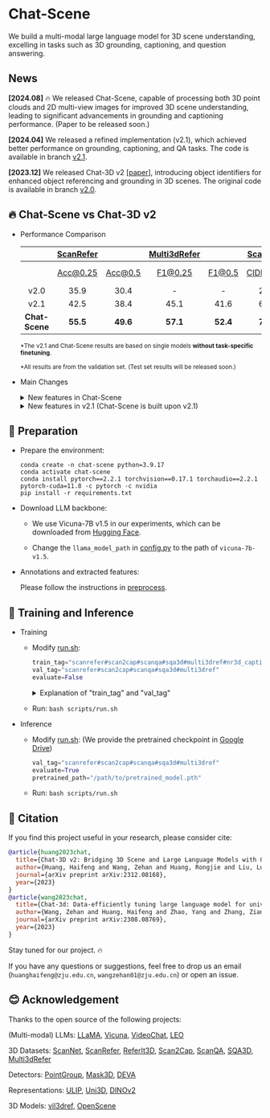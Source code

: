 # Chat-Scene

We build a multi-modal large language model for 3D scene understanding, excelling in tasks such as 3D grounding, captioning, and question answering.


## News

**[2024.08]** 🔥 We released Chat-Scene, capable of processing both 3D point clouds and 2D multi-view images for improved 3D scene understanding, leading to significant advancements in grounding and captioning performance. (Paper to be released soon.)

**[2024.04]** We released a refined implementation (v2.1), which achieved better performance on grounding, captioning, and QA tasks. The code is available in branch [v2.1](https://github.com/Chat-3D/Chat-3D-v2/tree/v2.1).

**[2023.12]** We released Chat-3D v2 [[paper](https://arxiv.org/abs/2312.08168)], introducing object identifiers for enhanced object referencing and grounding in 3D scenes. The original code is available in branch [v2.0](https://github.com/Chat-3D/Chat-3D-v2/tree/v2.0).

## 🔥 Chat-Scene vs Chat-3D v2

- Performance Comparison

  |      	| [ScanRefer](https://github.com/daveredrum/ScanRefer) 	|         	| [Multi3dRefer](https://github.com/3dlg-hcvc/M3DRef-CLIP) 	|        	|  [Scan2Cap](https://github.com/daveredrum/Scan2Cap) 	|            	| [ScanQA](https://github.com/ATR-DBI/ScanQA) 	|        	| [SQA3D](https://github.com/SilongYong/SQA3D) 	|
  | :----:	|:---------:	|:-------:	|:------:	|:------:	|:---------:	|:----------:	|:------------:	|:------:	|:-----:	|
  |      	|  Acc@0.25 	| Acc@0.5 	|    F1@0.25   	| F1@0.5 	| CIDEr@0.5 	|   B-4@0.5 	|  CIDEr 	| B-4 	|   EM  	|
  | v2.0 	|    35.9   	|   30.4  	|       -      	|    -   	|    28.1   	|    15.5    	|  77.1  	|   7.3  	|   -   	|
  | v2.1 	|   42.5    	|  38.4   	|     45.1     	|  41.6  	|   63.9    	|    31.8    	|  87.6  	|  14.0  	| **54.7**  	|
  | **Chat-Scene** | **55.5** | **49.6** | **57.1** | **52.4** | **77.1** | **36.3** | **87.7** | **14.3** | 54.6 |

  <small>\*The v2.1 and Chat-Scene results are based on single models **without task-specific finetuning**.

  \*All results are from the validation set. (Test set results will be released soon.)</small>

- Main Changes
  <details>
  <summary> New features in Chat-Scene </summary>

  - Introduce a 2D token for each object, with 2D representations extracted from multi-view images using [DINOv2](https://github.com/facebookresearch/dinov2).

  - Enable processing of 2D ego-centric video using a tracking-based detector when 3D input is unavailable.

  </details>

  <details>
  <summary> New features in v2.1 (Chat-Scene is built upon v2.1) </summary>

  - LLM backbone: Vicuna v0 -> [Vicuna v1.5](https://github.com/lm-sys/FastChat/blob/main/docs/vicuna_weights_version.md) + LoRA.

  - Training scheme: three-stage training -> one-stage joint training.

  - Detector: [PointGroup](https://github.com/dvlab-research/PointGroup) -> [Mask3D](https://github.com/JonasSchult/Mask3D).
  
  - Code Optimization:
    - batch size: 1 -> 32.
    - Simplified training and evaluation processes.
  </details>

## 🔨 Preparation

- Prepare the environment:
  
  ```shell
  conda create -n chat-scene python=3.9.17
  conda activate chat-scene
  conda install pytorch==2.2.1 torchvision==0.17.1 torchaudio==2.2.1 pytorch-cuda=11.8 -c pytorch -c nvidia
  pip install -r requirements.txt
  ```
  
- Download LLM backbone:
  -  We use Vicuna-7B v1.5 in our experiments, which can be downloaded from [Hugging Face](https://huggingface.co/lmsys/vicuna-7b-v1.5).

  - Change the `llama_model_path` in [config.py](./scripts/config.py) to the path of `vicuna-7b-v1.5`.
  

- Annotations and extracted features:
  
  Please follow the instructions in [preprocess](preprocess/).


## 🤖 Training and Inference

- Training
  - Modify [run.sh](scripts/run.sh):
    ```python
    train_tag="scanrefer#scan2cap#scanqa#sqa3d#multi3dref#nr3d_caption#obj_align"
    val_tag="scanrefer#scan2cap#scanqa#sqa3d#multi3dref"
    evaluate=False
    ```

    <details>
    <summary> Explanation of "train_tag" and "val_tag" </summary>

    - Use `#` to seperate different datasets

    - Datasets:
      - `scanrefer`: [ScanRefer](https://github.com/daveredrum/ScanRefer) Dataset
      - `scan2cap`: [Scan2Cap](https://github.com/daveredrum/Scan2Cap) Dataset
      - `scanqa`: [ScanQA](https://github.com/ATR-DBI/ScanQA) Dataset
      - `sqa3d`: [SQA3D](https://github.com/SilongYong/SQA3D) Dataset
      - `multi3dref`: [Multi3dRefer](https://github.com/3dlg-hcvc/M3DRef-CLIP) Dataset
      - `nr3d_caption`: A captioning dataset originated from [Nr3D](https://github.com/referit3d/referit3d).
      - `obj_align`: A dataset originated from ScanRefer to align the object identifiers with object tokens.

    </details>
  - Run: `bash scripts/run.sh`


- Inference
  
  - Modify [run.sh](scripts/run.sh): (We provide the pretrained checkpoint in [Google Drive](https://drive.google.com/file/d/1Ziz7Be9l6MEbn3Qmlyr9gv42C0iJQgAn/view?usp=sharing))
  
    ```python
    val_tag="scanrefer#scan2cap#scanqa#sqa3d#multi3dref"
    evaluate=True
    pretrained_path="/path/to/pretrained_model.pth"
    ```
  
  - Run: `bash scripts/run.sh`
  

## 📄 Citation

If you find this project useful in your research, please consider cite:
```BibTeX
@article{huang2023chat,
  title={Chat-3D v2: Bridging 3D Scene and Large Language Models with Object Identifiers},
  author={Huang, Haifeng and Wang, Zehan and Huang, Rongjie and Liu, Luping and Cheng, Xize and Zhao, Yang and Jin, Tao and Zhao, Zhou},
  journal={arXiv preprint arXiv:2312.08168},
  year={2023}
}
@article{wang2023chat,
  title={Chat-3d: Data-efficiently tuning large language model for universal dialogue of 3d scenes},
  author={Wang, Zehan and Huang, Haifeng and Zhao, Yang and Zhang, Ziang and Zhao, Zhou},
  journal={arXiv preprint arXiv:2308.08769},
  year={2023}
}
```

Stay tuned for our project. 🔥

If you have any questions or suggestions, feel free to drop us an email (`huanghaifeng@zju.edu.cn`, `wangzehan01@zju.edu.cn`) or open an issue.

## 😊 Acknowledgement

Thanks to the open source of the following projects:

(Multi-modal) LLMs:
[LLaMA](https://github.com/facebookresearch/llama), 
[Vicuna](https://github.com/lm-sys/FastChat),
[VideoChat](https://github.com/OpenGVLab/Ask-Anything/tree/main/video_chat), 
[LEO](https://github.com/embodied-generalist/embodied-generalist)

3D Datasets:
[ScanNet](https://github.com/ScanNet/ScanNet), 
[ScanRefer](https://github.com/daveredrum/ScanRefer), 
[ReferIt3D](https://github.com/referit3d/referit3d), 
[Scan2Cap](https://github.com/daveredrum/Scan2Cap), 
[ScanQA](https://github.com/ATR-DBI/ScanQA), 
[SQA3D](https://github.com/SilongYong/SQA3D), 
[Multi3dRefer](https://github.com/3dlg-hcvc/M3DRef-CLIP)

Detectors:
[PointGroup](https://github.com/dvlab-research/PointGroup), 
[Mask3D](https://github.com/JonasSchult/Mask3D),
[DEVA](https://github.com/hkchengrex/Tracking-Anything-with-DEVA)

Representations:
[ULIP](https://github.com/salesforce/ULIP), 
[Uni3D](https://github.com/baaivision/Uni3D),
[DINOv2](https://github.com/facebookresearch/dinov2)

3D Models:
[vil3dref](https://github.com/cshizhe/vil3dref),
[OpenScene](https://github.com/pengsongyou/openscene)


